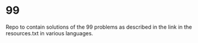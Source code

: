 99
==

Repo to contain solutions of the 99 problems as described in the link in the resources.txt in various languages.
